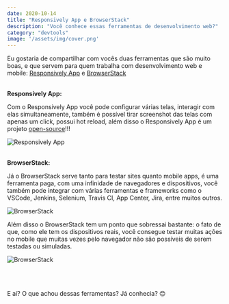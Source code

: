 ```yaml
---
date: 2020-10-14
title: "Responsively App e BrowserStack"
description: "Você conhece essas ferramentas de desenvolvimento web?"
category: "devtools"
image: '/assets/img/cover.png'
---
```


Eu gostaria de compartilhar com vocês duas ferramentas que são muito boas, e que servem para quem trabalha com desenvolvimento web e mobile: <a href="https://responsively.app/" target="_blank" rel="noopener noreferrer">Responsively App</a> e <a href="https://www.browserstack.com/" target="_blank" rel="noopener noreferrer">BrowserStack</a>

<br/>
<strong>Responsively App:</strong>

Com o Responsively App você pode configurar várias telas, interagir com elas simultaneamente, também é possível tirar screenshot das telas com apenas um click, possui hot reload, além disso o Responsively App é um projeto <a href="https://github.com/responsively-org/responsively-app" target="_blank" rel="noopener noreferrer">open-source</a>!!!

<div class="averageSize">

![Responsively App](/assets/img/responsively-app.png)

</div>

<br/>
<strong>BrowserStack:</strong>

Já o BrowserStack serve tanto para testar sites quanto mobile apps, é uma ferramenta paga, com uma infinidade de navegadores e dispositivos, você também pode integrar com várias ferramentas e frameworks como o VSCode, Jenkins, Selenium, Travis CI, App Center, Jira, entre muitos outros.

<div class="averageSize">

![BrowserStack](/assets/img/browserstack.png)

</div>

Além disso o BrowserStack tem um ponto que sobressai bastante: o fato de que, como ele tem os dispositivos reais, você consegue testar muitas ações no mobile que muitas vezes pelo navegador não são possíveis de serem testadas ou simuladas.

<div class="averageSize">

![BrowserStack](/assets/img/browserstack2.png)

</div>

<br/><br/>

E aí? O que achou dessas ferramentas? Já conhecia? 😊
